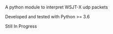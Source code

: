 A python module to interpret WSJT-X udp packets

Developed and tested with Python >= 3.6

Still In Progress


